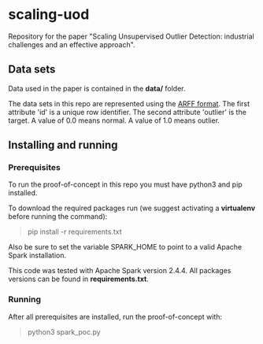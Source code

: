 # scaling-uod
Repository for the paper "Scaling Unsupervised Outlier Detection: industrial challenges and an effective approach".

## Data sets
Data used in the paper is contained in the **data/** folder.

The data sets in this repo are represented using the [ARFF format](https://www.cs.waikato.ac.nz/~ml/weka/arff.html). The first attribute 'id' is a unique row identifier. The second attribute 'outlier' is the target. A value of 0.0 means normal. A value of 1.0 means outlier.

## Installing and running

### Prerequisites
To run the proof-of-concept in this repo you must have python3 and pip installed.

To download the required packages run (we suggest activating a **virtualenv** before running the command):

> pip install -r requirements.txt

Also be sure to set the variable SPARK_HOME to point to a valid Apache Spark installation.

This code was tested with Apache Spark version 2.4.4. All packages versions can be found in **requirements.txt**.

### Running
After all prerequisites are installed, run the proof-of-concept with:

> python3 spark_poc.py